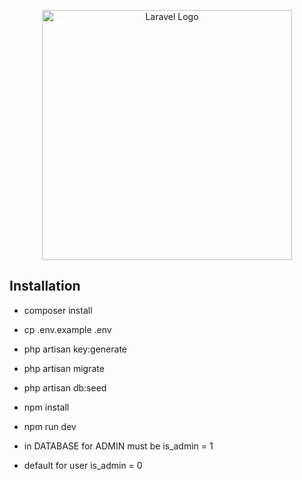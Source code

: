 <p align="center"><a href="https://laravel.com" target="_blank"><img src="https://raw.githubusercontent.com/laravel/art/master/logo-lockup/5%20SVG/2%20CMYK/1%20Full%20Color/laravel-logolockup-cmyk-red.svg" width="400" alt="Laravel Logo"></a></p>

## Installation

- composer install
- cp .env.example .env
- php artisan key:generate
- php artisan migrate
- php artisan db:seed
- npm install
- npm run dev


- in DATABASE for ADMIN must be is_admin = 1 
- default for user is_admin = 0
